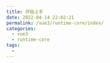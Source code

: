 ```yaml
---
title: 开始上手
date: 2022-04-14 22:02:21
permalink: /vue3/runtime-core/index/
categories:
  - vue3
  - runtime-core
tags:
  - 
---
```

